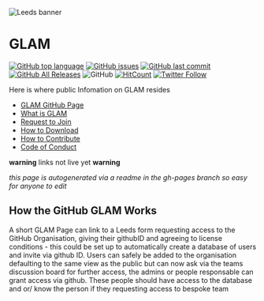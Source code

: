 ![Leeds banner](http://unfccc-clearinghouse.org/sites/default/files/styles/large/public/institution-logos/2018-09/unileedslogo%5B1%5D.png?itok=LXoUU_ZM)

# GLAM

[![GitHub top language](https://img.shields.io/github/languages/top/GLAM-Leeds/GLAM.svg)](https://github.com/GLAM-Leeds/GLAM) [![GitHub issues](https://img.shields.io/github/issues/GLAM-Leeds/GLAM.svg)](https://github.com/GLAM-Leeds/GLAM/issues) [![GitHub last commit](https://img.shields.io/github/last-commit/GLAM-Leeds/GLAM.svg)](https://github.com/GLAM-Leeds/GLAM/commits/master) [![GitHub All Releases](https://img.shields.io/github/downloads/GLAM-Leeds/GLAM/total.svg)](https://github.com/GLAM-Leeds/GLAM/releases) ![GitHub](https://img.shields.io/github/license/GLAM-Leeds/GLAM.svg)
[![HitCount](http://hits.dwyl.io/{GLAM-Leeds}/{GLAM}.svg)](http://hits.dwyl.io/{GLAM-Leeds}/{GLAM})
[![Twitter Follow](https://img.shields.io/twitter/follow/SEELeeds.svg?style=social&label=Follow)](https://twitter.com/SEELeeds) 


Here is where public Infomation on GLAM resides

* [GLAM GitHub Page](https://github.com/GLAM-Leeds)
* [What is GLAM]()
* [Request to Join]()
* [How to Download]()
* [How to Contribute]()
* [Code of Conduct]()

**warning** links not live yet **warning**

*this page is autogenerated via a readme in the gh-pages branch so easy for anyone to edit*


## How the GitHub GLAM Works

A short GLAM Page can link to a Leeds form requesting access to the GitHub Organisation, giving their githubID and agreeing to license conditions - this could be set up to automatically create a database of users and invite via github ID. Users can safely be added to the organisation defaulting to the same view as the public but can now ask via the teams discussion board for further access, the admins or people responsable can grant access via github. These people should have access to the database and or/ know the person if they requesting access to bespoke team

